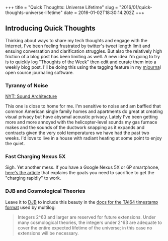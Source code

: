 +++
title = "Quick Thoughts: Universe Lifetime"
slug = "2016/01/quick-thoughts-universe-lifetime"
date = 2016-01-02T18:30:14.202Z
+++
## Introducing Quick Thoughts

Thinking about ways to share my tech thoughts and engage with the Internet, I've been feeling frustrated by twitter's tweet length limit and ensuing conversation and clarification struggles. But also the relatively high friction of a blog post has been limiting as well. A new idea I'm going to try is to quickly log "Thoughts of the Week" then edit and curate them into a weekly blog post. I'll be doing this using the tagging feature in my [mjourna](https://mjournal.peterlyons.com)l open source journaling software.

### Tyranny of Noise

[NYT: Sound Architecture](http://www.nytimes.com/interactive/2015/12/29/arts/design/sound-architecture.html)

This one is close to home for me. I'm sensitive to noise and am baffled that common American single family homes and apartments do great at creating visual privacy but have abysmal acoustic privacy. Lately I've been getting more and more annoyed with the helicopter-level sounds my gas furnace makes and the sounds of the ductwork snapping as it expands and contracts given the very cold temperatures we have had the past two weeks. I'd love to live in a house with radiant heating at some point to enjoy the quiet.

### Fast Charging Nexus 5X

Sigh. Yet another mess. If you have a Google Nexus 5X or 6P smartphone, [here's the article](http://www.droid-life.com/2015/10/19/nexus-6p-nexus-5x-quick-charge/) that explains the goats you need to sacrifice to get the "charging rapidly" to work.

### DJB and Cosmological Theories

Leave it to [DJB](http://cr.yp.to/djb.html) to include this beauty in the [docs for the TAI64 timestamp format](https://cr.yp.to/libtai/tai64.html#tai64n) used by multilog:


> Integers 2^63 and larger are reserved for future extensions. Under many
> cosmological theories, the integers under 2^63 are adequate to cover the entire
> expected lifetime of the universe; in this case no extensions will be necessary.
